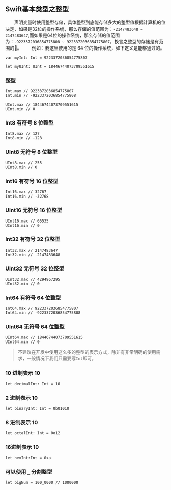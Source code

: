 ## Swift基本类型之整型
　　声明变量时使用整型存储，具体整型到底能存储多大的整型值根据计算机的位决定，如果是32位的操作系统，那么存储的值范围为：`-2147483648 ~ 2147483647`,而如果是64位的操作系统，那么存储的值范围为：`-9223372036854775808 ~ 9223372036854775807`，换言之整型的存储是有范围的。
　　例如：我这里使用的是 64 位的操作系统，如下定义是能够通过的。
```
var myInt: Int = 9223372036854775807

let myUInt: UInt = 18446744073709551615
```
### 整型
```
Int.max // 9223372036854775807
Int.min // -9223372036854775808

UInt.max // 18446744073709551615
UInt.min // 0
```

###  Int8 有符号 8 位整型
```
Int8.max // 127
Int8.min // -128
```
###  UInt8 无符号 8 位整型
```
UInt8.max // 255
UInt8.min // 0
```
###  Int16 有符号 16 位整型
```
Int16.max // 32767
Int16.min // -32768
```

###  UInt16 无符号 16 位整型
```
UInt16.max // 65535
UInt16.min // 0
```
###  Int32 有符号 32 位整型
```
Int32.max // 2147483647
Int32.min // -2147483648
```
### UInt32 无符号 32 位整型
```
UInt32.max // 4294967295
UInt32.min // 0
```

### Int64 有符号 64 位整型
```
Int64.max // 9223372036854775807
Int64.min // -9223372036854775808
```

### UInt64 无符号 64 位整型
```
UInt64.max // 18446744073709551615
UInt64.min // 0
```

> 不建议在开发中使用这么多的整型的表示方式，除非有非常明确的使用需求，一般情况下我们只需要写`Int`即可。



###  10 进制表示 10
```
let decimalInt: Int = 10
```

### 2 进制表示 10
```
let binaryInt: Int = 0b01010
```

### 8 进制表示 10
```
let octalInt: Int = 0o12
```

### 16进制表示 10
```
let hexInt:Int = 0xa
```

###  可以使用 `_` 分割整型
```
let bigNum = 100_0000 // 1000000
```
